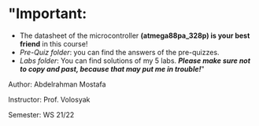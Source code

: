 # "Important:
- The datasheet of the microcontroller **(atmega88pa_328p) is your best friend** in this course!
- *Pre-Quiz folder*: you can find the answers of the pre-quizzes.
- *Labs folder*: You can find solutions of my 5 labs. **_Please make sure not to copy and past, because that may put me in trouble!_**"


Author: Abdelrahman Mostafa

Instructor: Prof. Volosyak

Semester: WS 21/22
